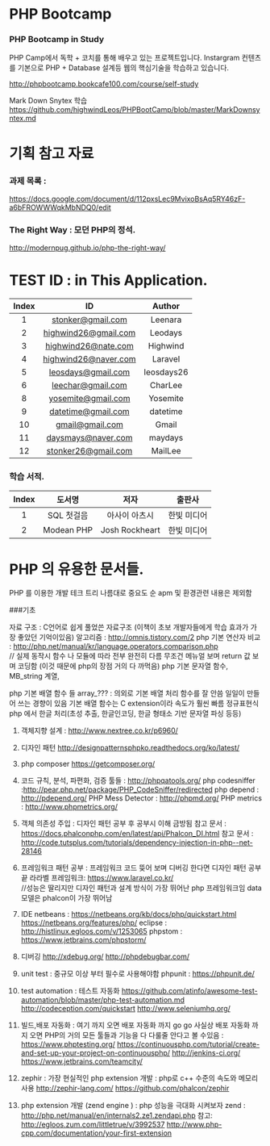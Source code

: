 # PHP Bootcamp
### PHP Bootcamp in Study

PHP Camp에서 독학 + 코치를 통해 배우고 있는 
프로젝트입니다. Instargram 컨텐츠를 기본으로
PHP + Database 설계등 웹의 핵심기술을 학습하고 있습니다.

http://phpbootcamp.bookcafe100.com/course/self-study

Mark Down Snytex 학습
https://github.com/highwindLeos/PHPBootCamp/blob/master/MarkDownsyntex.md

# 기획 참고 자료 
### 과제 목록 :

https://docs.google.com/document/d/112pxsLec9MvixoBsAq5RY46zF-a6bFROWWWqkMbNDQ0/edit

### The Right Way : 모던 PHP의 정석.

http://modernpug.github.io/php-the-right-way/

# TEST ID : in This Application.

| Index | ID | Author |
|:---:|:---:|:---:|
| 1 | stonker@gmail.com | Leenara |
| 2 | highwind26@gmail.com | Leodays |
| 3 | highwind26@nate.com | Highwind |
| 4 | highwind26@naver.com | Laravel |
| 5 | leosdays@gmail.com | leosdays26 |
| 6 | leechar@gmail.com | CharLee |
| 8 | yosemite@gmail.com | Yosemite |
| 9 | datetime@gmail.com | datetime |
| 10 | gmail@gmail.com | Gmail |
| 11 | daysmays@naver.com | maydays |
| 12 | stonker26@gmail.com | MailLee |


### 학습 서적.

| Index | 도서명 | 저자 | 출판사 |
|:---:|:---:|:---:|:---:|
| 1 | SQL 첫걸음 | 아사이 아츠시 | 한빛 미디어 |
| 2 | Modean PHP | Josh Rockheart | 한빛 미디어 |

# PHP 의 유용한 문서들.

PHP 를 이용한 개발 테크 트리
나름대로 중요도 순  apm 및 환경관련 내용은 제외함

###기초

자료 구조 :  C언어로 쉽게 풀었쓴 자료구조 (이책이 초보 개발자들에게 학습 효과가 가장 좋았던  기억이있음)
알고리즘 : http://omnis.tistory.com/2
php 기본 연산자 비교 :  http://php.net/manual/kr/language.operators.comparison.php  
						// 실제 동작시 함수 나 모듈에 따라 전부 완전히 다름 무조건 메뉴얼 보며 return 값 보며 코딩함 
						(이것 때문에 php의 장점 거의 다 까먹음)
php 기본 문자열 함수, MB_string 계열, 

php 기본 배열 함수 들 array_??? : 의외로 기본 배열 처리 함수를 잘 안씀 일일이 만들어 쓰는 경향이 있음 기본 배열 함수는 
								C extension이라 속도가 훨씬 빠름 
정규표현식	
php 에서 한글 처리(초성 추출, 한글인코딩, 한글 형태소 기반  문자열 파싱 등등)

1. 객체지향 설계 : http://www.nextree.co.kr/p6960/

2. 디자인 패턴  http://designpatternsphpko.readthedocs.org/ko/latest/

3. php composer https://getcomposer.org/

4. 코드 규칙, 분석, 파편화, 검증 툴들 : http://phpqatools.org/
	php codesniffer :http://pear.php.net/package/PHP_CodeSniffer/redirected
	php depend : http://pdepend.org/ 
	PHP Mess Detector :  http://phpmd.org/
    PHP  metrics :  http://www.phpmetrics.org/

5. 객체 의존성 주입  :  디자인 패턴 공부 후 공부시 이해 금방됨 
    참고 문서 :  https://docs.phalconphp.com/en/latest/api/Phalcon_DI.html
    참고 문서 : http://code.tutsplus.com/tutorials/dependency-injection-in-php--net-28146

6. 프레임워크 패턴 공부 : 프레임워크 코드 뜾어 보며 디버깅 한다면 디자인 패턴 공부 끝
   라라벨 프레임워크:    https://www.laravel.co.kr/  
   					//성능은 딸리지만 디자인 패턴과 설계 방식이 가장 뛰어난
                    php 프레임워크임 data 모델은 phalcon이 가장 뛰어남

7. IDE 
	netbeans : https://netbeans.org/kb/docs/php/quickstart.html    
			   https://netbeans.org/features/php/
	eclipse : http://histlinux.egloos.com/v/1253065
	phpstom : https://www.jetbrains.com/phpstorm/

8. 디버깅
   http://xdebug.org/
   http://phpdebugbar.com/

9. unit test : 중규모 이상 부터 필수로 사용해야함
    phpunit : https://phpunit.de/

10. test automation : 테스트 자동화
   https://github.com/atinfo/awesome-test-automation/blob/master/php-test-automation.md
   http://codeception.com/quickstart
   http://www.seleniumhq.org/

11. 빌드,배포 자동화 : 여기 까지 오면 배포 자동화 까지 go go 사실상 배포 자동화 까지 오면 PHP의 거의 모든 툴들과 기능을 다 다룰줄 안다고
    볼 수있음 : 
	https://www.phptesting.org/
	https://continuousphp.com/tutorial/create-and-set-up-your-project-on-continuousphp/
	http://jenkins-ci.org/
	https://www.jetbrains.com/teamcity/

12. zephir : 가장 현실적인 php extension 개발 : php로 c++ 수준의 속도와 메모리 사용
	http://zephir-lang.com/
	https://github.com/phalcon/zephir

13. php extension 개발 (zend engine ) : php 성능을 극대화 시켜보자
	zend : http://php.net/manual/en/internals2.ze1.zendapi.php
    참고: http://egloos.zum.com/littletrue/v/3992537
		  http://www.php-cpp.com/documentation/your-first-extension
